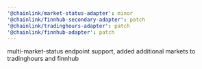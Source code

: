 ```yaml
---
'@chainlink/market-status-adapter': minor
'@chainlink/finnhub-secondary-adapter': patch
'@chainlink/tradinghours-adapter': patch
'@chainlink/finnhub-adapter': patch
---
```


multi-market-status endpoint support, added additional markets to tradinghours and finnhub
